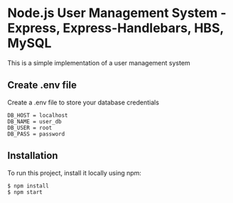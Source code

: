 # Node.js User Management System - Express, Express-Handlebars, HBS, MySQL

This is a simple implementation of a user management system

## Create .env file
Create a .env file to store your database credentials

```
DB_HOST = localhost
DB_NAME = user_db
DB_USER = root
DB_PASS = password
```

## Installation
To run this project, install it locally using npm:

```
$ npm install
$ npm start
```

